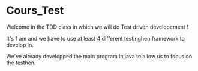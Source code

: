 # Cours_Test
Welcome in the TDD class in which we will do Test driven developement !

It's 1 am and we have to use at least 4 different testinghen framework to develop in.

We've already developped the main program in java to allow us to focus on the testhen.
